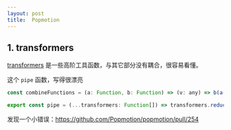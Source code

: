 ```yaml
---
layout: post
title:  Popmotion
---
```



## 1. transformers

[transformers](https://popmotion.io/api/transformers/) 是一些高阶工具函数，与其它部分没有耦合，很容易看懂。

这个 `pipe` 函数，写得很漂亮

~~~javascript
const combineFunctions = (a: Function, b: Function) => (v: any) => b(a(v));

export const pipe = (...transformers: Function[]) => transformers.reduce(combineFunctions);
~~~

发现一个小错误：<https://github.com/Popmotion/popmotion/pull/254>
